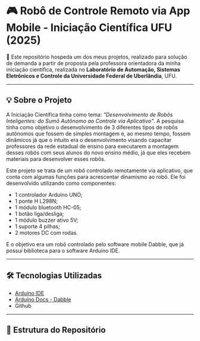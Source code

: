 # 🎮 Robô de Controle Remoto via App Mobile - Iniciação Científica UFU (2025)

🤖 Este repositório hospeda um dos meus projetos, realizado para solução de demanda a partir de proposta pela professora orientadora da minha iniciação científica, realizada no **Laboratório de Automação, Sistemas Eletrônicos e Controle da Universidade Federal de Uberlândia**, UFU. 

---

## 💡 Sobre o Projeto

A Iniciação Científica tinha como tema: *"Desenvolvimento de Robôs Inteligentes: do Sumô Autônomo ao Controle via Aplicativo"*. A pesquisa tinha como objetivo o desenvolvimento de 3 diferentes tipos de robôs autônomos que fossem de simples montagem e, ao mesmo tempo, fossem dinâmicos já que o intuito era o desenvolvimento visando capacitar professores da rede estadual de ensino para executarem a montagem desses robôs com seus alunos do novo ensino médio, já que eles recebem materiais para desenvolver esses robôs.  

Este projeto se trata de um robô controlado remotamente via aplicativo, que conta com algumas funções para acrescentar dinamismo ao robô. Ele foi desenvolvido utilizando como componentes: 
- 1 controlador Arduíno UNO;
- 1 ponte H L298N;
- 1 módulo bluetooth HC-05;
- 1 botão liga/desliga;
- 1 módulo buzzer ativo 5V;
- 1 suporte 4 pilhas;
- 2 motores DC com rodas.
  
E o objetivo era um robô controlado pelo software mobile Dabble, que já possui biblioteca para o software Arduino IDE.

---

## 🛠️ Tecnologias Utilizadas

- [Arduíno IDE](https://www.arduino.cc/en/software/)
- [Arduíno Docs - Dabble](https://docs.arduino.cc/libraries/dabble/)
- Github

---

## 📂 Estrutura do Repositório
